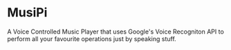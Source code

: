 # MusiPi
A Voice Controlled Music Player that uses Google's Voice Recogniton API to perform all your favourite operations just by speaking stuff.
